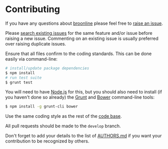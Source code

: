 # Contributing

If you have any questions about [broonline][0] please feel free to [raise an issue][2].

Please [search existing issues][1] for the same feature and/or issue before raising a new issue. Commenting on an
existing issue is usually preferred over raising duplicate issues.

Ensure that all files confirm to the coding standards. This can be done easily via command-line:

``` bash
# install/update package dependencies
$ npm install
# run test suite
$ grunt test
```

You will need to have [Node.js][3] for this, but you should also need to install (if you haven't done so already) the
[Grunt][4] and [Bower][5] command-line tools:

``` bash
$ npm install -g grunt-cli bower
```

Use the same coding style as the rest of the [code base][0].

All pull requests should be made to the `develop` branch.

Don't forget to add your details to the list of [AUTHORS.md][6] if you want your contribution to be recognized by
others.

[0]: https://github.com/neocotic/broonline
[1]: https://github.com/neocotic/broonline/issues
[2]: https://github.com/neocotic/broonline/issues/new
[3]: http://nodejs.org
[4]: http://gruntjs.com
[5]: http://bower.io
[6]: https://github.com/neocotic/broonline/blob/master/AUTHORS.md
